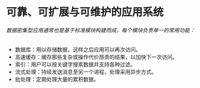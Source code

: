 # 可靠、可扩展与可维护的应用系统

###### 数据密集型应用通常也是基于标准模块构建而成，每个模块负责单一的常用功能：
- 数据库：用以存储数据，这样之后应用可以再次访问。
- 高速缓存：缓存那些复杂或操作代价昂贵的结果，以加快下一次访问。
- 索引：用户可以按关键字搜索数据并支持各种过滤。
- 流式处理：持续发送消息至另一个进程，处理采用异步方式。
- 批处理：定期处理大量的累积数据。
